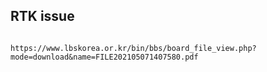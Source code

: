 ## RTK issue

```

https://www.lbskorea.or.kr/bin/bbs/board_file_view.php?mode=download&name=FILE202105071407580.pdf


```

